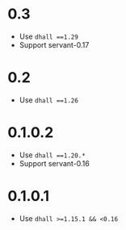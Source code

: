 # 0.3

- Use `dhall ==1.29`
- Support servant-0.17

# 0.2

- Use `dhall ==1.26`

# 0.1.0.2

- Use `dhall ==1.20.*`
- Support servant-0.16

# 0.1.0.1

- Use `dhall >=1.15.1 && <0.16`
